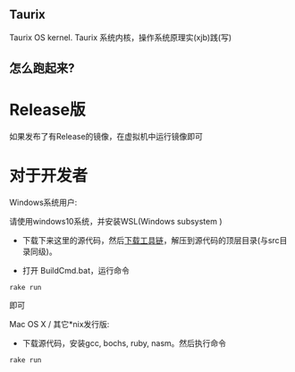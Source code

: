 ## Taurix
Taurix OS kernel. Taurix 系统内核，操作系统原理实(xjb)践(写)

## 怎么跑起来?

# Release版 

如果发布了有Release的镜像，在虚拟机中运行镜像即可

# 对于开发者

Windows系统用户:

请使用windows10系统，并安装WSL(Windows subsystem )

- 下载下来这里的源代码，然后[下载工具链](https://github.com/sxysxy/Taurix/releases/download/v0.1/toolchain.7z)，解压到源代码的顶层目录(与src目录同级)。

- 打开 BuildCmd.bat，运行命令
```
rake run
```
即可

Mac OS X / 其它*nix发行版:

- 下载源代码，安装gcc, bochs, ruby, nasm。然后执行命令
```
rake run
```

